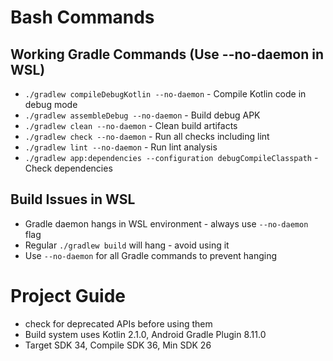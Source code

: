 # Bash Commands
## Working Gradle Commands (Use --no-daemon in WSL)
 - `./gradlew compileDebugKotlin --no-daemon` - Compile Kotlin code in debug mode
 - `./gradlew assembleDebug --no-daemon` - Build debug APK
 - `./gradlew clean --no-daemon` - Clean build artifacts
 - `./gradlew check --no-daemon` - Run all checks including lint
 - `./gradlew lint --no-daemon` - Run lint analysis
 - `./gradlew app:dependencies --configuration debugCompileClasspath` - Check dependencies

## Build Issues in WSL
 - Gradle daemon hangs in WSL environment - always use `--no-daemon` flag
 - Regular `./gradlew build` will hang - avoid using it
 - Use `--no-daemon` for all Gradle commands to prevent hanging

# Project Guide
 - check for deprecated APIs before using them
 - Build system uses Kotlin 2.1.0, Android Gradle Plugin 8.11.0
 - Target SDK 34, Compile SDK 36, Min SDK 26